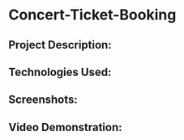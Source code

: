 # Concert-Ticket-Booking
## Project Description:
## Technologies Used:
## Screenshots:
## Video Demonstration:
